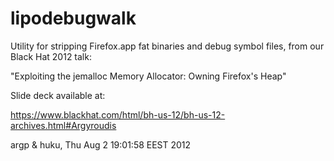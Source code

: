 lipodebugwalk
=============

Utility for stripping Firefox.app fat binaries and debug symbol files, from
our Black Hat 2012 talk:

"Exploiting the jemalloc Memory Allocator: Owning Firefox's Heap"

Slide deck available at:

https://www.blackhat.com/html/bh-us-12/bh-us-12-archives.html#Argyroudis

argp & huku, Thu Aug 2 19:01:58 EEST 2012

